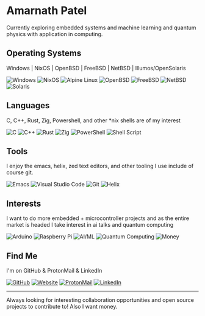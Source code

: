 # Amarnath Patel

Currently exploring embedded systems and machine learning and quantum physics with application in computing.

## Operating Systems
Windows | NixOS | OpenBSD | FreeBSD | NetBSD | Illumos/OpenSolaris 

![Windows](https://img.shields.io/badge/Windows-0078D6?style=for-the-badge&logo=windows&logoColor=white)
![NixOS](https://img.shields.io/badge/NIXOS-5277C3.svg?style=for-the-badge&logo=NixOS&logoColor=white)
![Alpine Linux](https://img.shields.io/badge/Alpine_Linux-%230D597F.svg?style=for-the-badge&logo=alpine-linux&logoColor=white)
![OpenBSD](https://img.shields.io/badge/OpenBSD-FCC771?style=for-the-badge&logo=openbsd&logoColor=black)
![FreeBSD](https://img.shields.io/badge/FreeBSD-AB2B28?style=for-the-badge&logo=freebsd&logoColor=white)
![NetBSD](https://img.shields.io/badge/NetBSD-FF6600?style=for-the-badge&logo=netbsd&logoColor=white)
![Solaris](https://img.shields.io/badge/Solaris-ED1C24?style=for-the-badge&logo=oracle&logoColor=white)


## Languages
C, C++, Rust, Zig, Powershell, and other *nix shells are of my interest

![C](https://img.shields.io/badge/c-%2300599C.svg?style=for-the-badge&logo=c&logoColor=white)
![C++](https://img.shields.io/badge/c++-%2300599C.svg?style=for-the-badge&logo=c%2B%2B&logoColor=white)
![Rust](https://img.shields.io/badge/rust-%23000000.svg?style=for-the-badge&logo=rust&logoColor=white)
![Zig](https://img.shields.io/badge/Zig-%23F7A41D.svg?style=for-the-badge&logo=zig&logoColor=white)
![PowerShell](https://img.shields.io/badge/PowerShell-%235391FE.svg?style=for-the-badge&logo=powershell&logoColor=white)
![Shell Script](https://img.shields.io/badge/shell_script-%23121011.svg?style=for-the-badge&logo=gnu-bash&logoColor=white)

## Tools
I enjoy the emacs, helix, zed text editors, and other tooling I use include of course git.

![Emacs](https://img.shields.io/badge/Emacs-%237F5AB6.svg?&style=for-the-badge&logo=gnu-emacs&logoColor=white)
![Visual Studio Code](https://img.shields.io/badge/Visual%20Studio%20Code-0078d7.svg?style=for-the-badge&logo=visual-studio-code&logoColor=white)
![Git](https://img.shields.io/badge/git-%23F05033.svg?style=for-the-badge&logo=git&logoColor=white)
<img src="https://img.shields.io/badge/Helix-281733?style=for-the-badge&logo=helix&logoColor=white" alt="Helix">

## Interests
I want to do more embedded + microcontroller projects and as the entire market is headed I take interest in ai talks and quantum computing

![Arduino](https://img.shields.io/badge/-Arduino-00979D?style=for-the-badge&logo=Arduino&logoColor=white)
![Raspberry Pi](https://img.shields.io/badge/-RaspberryPi-C51A4A?style=for-the-badge&logo=Raspberry-Pi)
<img src="https://img.shields.io/badge/AI/ML-FF6F00?style=for-the-badge&logo=tensorflow&logoColor=white" alt="AI/ML">
<img src="https://img.shields.io/badge/Quantum%20Computing-6929C4?style=for-the-badge&logo=ibm&logoColor=white" alt="Quantum Computing">
<img src="https://img.shields.io/badge/Money-💰-228B22?style=for-the-badge" alt="Money">

## Find Me
I'm on GitHub & ProtonMail & LinkedIn

[![GitHub](https://img.shields.io/badge/github-%23121011.svg?style=for-the-badge&logo=github&logoColor=white)](https://github.com/jeebuscrossaint)
[![Website](https://img.shields.io/badge/website-000000?style=for-the-badge&logo=About.me&logoColor=white)](https://jeebuscrossaint.github.io)
[![ProtonMail](https://img.shields.io/badge/ProtonMail-8B89CC?style=for-the-badge&logo=protonmail&logoColor=white)](mailto:apatel6ty@protonmail.com)
[![LinkedIn](https://img.shields.io/badge/linkedin-%230077B5.svg?style=for-the-badge&logo=linkedin&logoColor=white)](https://www.linkedin.com/in/amarnath-patel-772b56286/)

---

Always looking for interesting collaboration opportunities and open source projects to contribute to! Also I want money.

